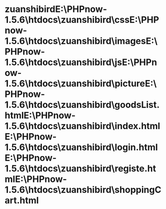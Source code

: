 # zuanshibirdE:\PHPnow-1.5.6\htdocs\zuanshibird\cssE:\PHPnow-1.5.6\htdocs\zuanshibird\imagesE:\PHPnow-1.5.6\htdocs\zuanshibird\jsE:\PHPnow-1.5.6\htdocs\zuanshibird\pictureE:\PHPnow-1.5.6\htdocs\zuanshibird\goodsList.htmlE:\PHPnow-1.5.6\htdocs\zuanshibird\index.htmlE:\PHPnow-1.5.6\htdocs\zuanshibird\login.htmlE:\PHPnow-1.5.6\htdocs\zuanshibird\registe.htmlE:\PHPnow-1.5.6\htdocs\zuanshibird\shoppingCart.html
